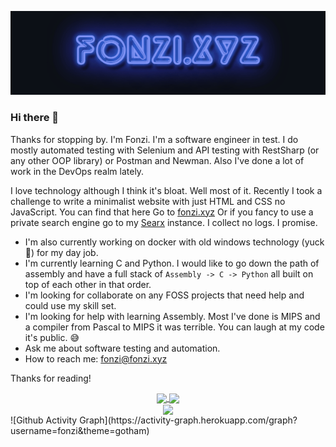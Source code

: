 
<p align="center">
  <a href="https://fonzi.xyz"><img src="https://github.com/fonzi/fonzi.xyz/raw/main/fonzi.gif"/></a>
</p>


### Hi there 👋

Thanks for stopping by. I'm Fonzi. I'm a software engineer in test. I do mostly automated testing with Selenium and API testing with RestSharp (or any other OOP library) or Postman and Newman. 
Also I've done a lot of work in the DevOps realm lately. 

I love technology although I think it's bloat. Well most of it. 
Recently I took a challenge to write a minimalist website with just HTML and CSS no JavaScript. 
You can find that here Go to [fonzi.xyz](https://fonzi.xyz)
Or if you fancy to use a private search engine go to my [Searx](https://searx.fonzi.xyz) instance. I collect no logs. I promise. 

- I'm also currently working on docker with old windows technology (yuck 🤢) for my day job. 
- I'm currently learning C and Python. I would like to go down the path of assembly and have a full stack of 
`Assembly -> C -> Python` all built on top of each other in that order. 
- I'm looking for collaborate on any FOSS projects that need help and could use my skill set. 
- I'm looking for help with learning Assembly. Most I've done is MIPS and a compiler from Pascal to MIPS it was
terrible. You can laugh at my code it's public. 😅
- Ask me about software testing and automation. 
- How to reach me: fonzi@fonzi.xyz

Thanks for reading! 
<div align="center">
  <a href="https://github.com/fonzi">
    <img align="center" src="https://github-readme-stats.vercel.app/api?username=fonzi&show_icons=true&theme=github_dark" />
  </a>
  <a href="https://github.com/fonzi">
    <img align="center" src="https://github-readme-stats.vercel.app/api/top-langs/?username=fonzi&layout=compact&theme=github_dark" />
  </a>
</div>

<div align="center">
  <a href="https://github.com/fonzi">
    <img align="center" src="https://github-readme-streak-stats.herokuapp.com/?user=fonzi&theme=gotham" />
  </a>

</div>
<!-- [![GitHub Streak](https://github-readme-streak-stats.herokuapp.com?user=fonzi&theme=tokyonight_duo)](https://git.io/streak-stats) -->
![Github Activity Graph](https://activity-graph.herokuapp.com/graph?username=fonzi&theme=gotham)

<!--
**fonzi/fonzi** is a ✨ _special_ ✨ repository because its `README.md` (this file) appears on your GitHub profile.

Here are some ideas to get you started:

- 🔭 I’m currently working on ...
- 🌱 I’m currently learning ...
- 👯 I’m looking to collaborate on ...
- 🤔 I’m looking for help with ...
- 💬 Ask me about ...
- 📫 How to reach me: ...
- 😄 Pronouns: ...
- ⚡ Fun fact: ...
-->
